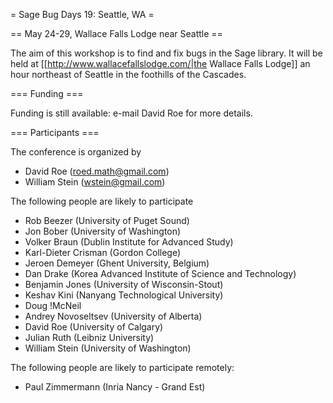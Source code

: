 = Sage Bug Days 19: Seattle, WA =

== May 24-29, Wallace Falls Lodge near Seattle ==

The aim of this workshop is to find and fix bugs in the Sage library.  It will be held at [[http://www.wallacefallslodge.com/|the Wallace Falls Lodge]] an hour northeast of Seattle in the foothills of the Cascades.

=== Funding ===

Funding is still available: e-mail David Roe for more details.

=== Participants ===

The conference is organized by

 * David Roe (roed.math@gmail.com)
 * William Stein (wstein@gmail.com)

The following people are likely to participate

 * Rob Beezer (University of Puget Sound)
 * Jon Bober (University of Washington)
 * Volker Braun (Dublin Institute for Advanced Study)
 * Karl-Dieter Crisman (Gordon College)
 * Jeroen Demeyer (Ghent University, Belgium)
 * Dan Drake (Korea Advanced Institute of Science and Technology)
 * Benjamin Jones (University of Wisconsin-Stout)
 * Keshav Kini (Nanyang Technological University)
 * Doug !McNeil
 * Andrey Novoseltsev (University of Alberta)
 * David Roe (University of Calgary)
 * Julian Ruth (Leibniz University)
 * William Stein (University of Washington)

The following people are likely to participate remotely:

 * Paul Zimmermann (Inria Nancy - Grand Est)
